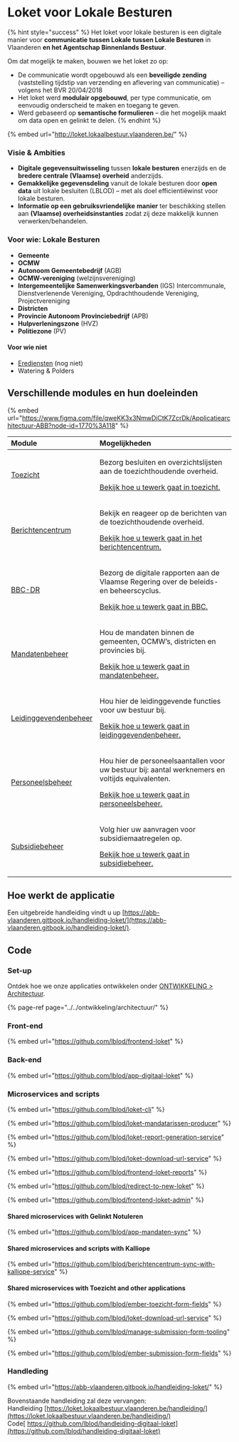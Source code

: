 # Loket voor Lokale Besturen

{% hint style="success" %}
Het loket voor lokale besturen is een digitale manier voor **communicatie tussen Lokale tussen Lokale Besturen** in Vlaanderen **en het Agentschap Binnenlands Bestuur**.

Om dat mogelijk te maken, bouwen we het loket zo op:

* De communicatie wordt opgebouwd als een **beveiligde zending** \(vaststelling tijdstip van verzending en aflevering van communicatie\) – volgens het BVR 20/04/2018​
* Het loket werd **modulair opgebouwd**, per type communicatie, om eenvoudig onderscheid te maken en toegang te geven.
* Werd gebaseerd op **semantische formulieren** – die het mogelijk maakt om data open en gelinkt te delen.
{% endhint %}

{% embed url="http://loket.lokaalbestuur.vlaanderen.be/" %}

### Visie & Ambities

* **Digitale gegevensuitwisseling** tussen **lokale besturen** enerzijds en de **bredere centrale \(Vlaamse\) overheid** anderzijds.​
* **Gemakkelijke gegevensdeling** vanuit de lokale besturen door **open data** uit lokale besluiten \(LBLOD\) – met als doel efficientiëwinst voor lokale besturen.
* **Informatie op een gebruiksvriendelijke** **manier** ter beschikking stellen aan **\(Vlaamse\) overheidsinstanties** zodat zij deze makkelijk kunnen verwerken/behandelen.​

### Voor wie: Lokale Besturen

* **Gemeente**
* **OCMW** 
* **Autonoom Gemeentebedrijf** \(AGB\)
* **OCMW-vereniging** \(welzijnsvereniging\) 
* **Intergemeentelijke Samenwerkingsverbanden** \(IGS\) Intercommunale, Dienstverlenende Vereniging, Opdrachthoudende Vereniging, Projectvereniging 
* **Districten** 
* **Provincie Autonoom Provinciebedrijf** \(APB\)
* **Hulpverleningszone** \(HVZ\)
* **Politiezone** \(PV\)

#### Voor wie niet

* [Erediensten](../erediensten.md) \(nog niet\)
* Watering & Polders

## Verschillende modules en hun doeleinden

{% embed url="https://www.figma.com/file/qweKK3x3NmwDiCtK7ZcrDk/Applicatiearchitectuur-ABB?node-id=1770%3A118" %}

<table>
  <thead>
    <tr>
      <th style="text-align:left">Module</th>
      <th style="text-align:left">Mogelijkheden</th>
    </tr>
  </thead>
  <tbody>
    <tr>
      <td style="text-align:left"><a href="over-de-modules.md#toezicht">Toezicht</a>
      </td>
      <td style="text-align:left">
        <p>Bezorg besluiten en overzichtslijsten aan de toezichthoudende overheid.</p>
        <p><a href="https://abb-vlaanderen.gitbook.io/handleiding-loket/modules/toezicht">Bekijk hoe u tewerk gaat in toezicht.</a>
        </p>
      </td>
    </tr>
    <tr>
      <td style="text-align:left"><a href="https://abb-vlaanderen.gitbook.io/handleiding-loket/modules/berichtencentrum">Berichtencentrum</a>
      </td>
      <td style="text-align:left">
        <p>Bekijk en reageer op de berichten van de toezichthoudende overheid.</p>
        <p><a href="https://abb-vlaanderen.gitbook.io/handleiding-loket/modules/berichtencentrum">Bekijk hoe u tewerk gaat in het berichtencentrum.</a>
        </p>
      </td>
    </tr>
    <tr>
      <td style="text-align:left"><a href="https://abb-vlaanderen.gitbook.io/handleiding-loket/modules/bbc-dr">BBC-DR</a>
      </td>
      <td style="text-align:left">
        <p>Bezorg de digitale rapporten aan de Vlaamse Regering over de beleids-
          en beheerscyclus.</p>
        <p><a href="https://abb-vlaanderen.gitbook.io/handleiding-loket/modules/bbc-dr">Bekijk hoe u tewerk gaat in BBC.</a>
        </p>
      </td>
    </tr>
    <tr>
      <td style="text-align:left"><a href="https://abb-vlaanderen.gitbook.io/handleiding-loket/modules/mandatenbeheer">Mandatenbeheer</a>
      </td>
      <td style="text-align:left">
        <p>Hou de mandaten binnen de gemeenten, OCMW&#x2019;s, districten en provincies
          bij.</p>
        <p><a href="https://abb-vlaanderen.gitbook.io/handleiding-loket/modules/mandatenbeheer">Bekijk hoe u tewerk gaat in mandatenbeheer.</a>
        </p>
      </td>
    </tr>
    <tr>
      <td style="text-align:left"><a href="https://abb-vlaanderen.gitbook.io/handleiding-loket/modules/leidinggevendenbeheer">Leidinggevendenbeheer</a>
      </td>
      <td style="text-align:left">
        <p>Hou hier de leidinggevende functies voor uw bestuur bij.</p>
        <p><a href="https://abb-vlaanderen.gitbook.io/handleiding-loket/modules/leidinggevendenbeheer">Bekijk hoe u tewerk gaat in leidinggevendenbeheer.</a>
        </p>
      </td>
    </tr>
    <tr>
      <td style="text-align:left"><a href="https://abb-vlaanderen.gitbook.io/handleiding-loket/modules/personeelsbeheer">Personeelsbeheer</a>
      </td>
      <td style="text-align:left">
        <p>Hou hier de personeelsaantallen voor uw bestuur bij: aantal werknemers
          en voltijds equivalenten.</p>
        <p><a href="https://abb-vlaanderen.gitbook.io/handleiding-loket/modules/personeelsbeheer">Bekijk hoe u tewerk gaat in personeelsbeheer.</a>
        </p>
      </td>
    </tr>
    <tr>
      <td style="text-align:left"><a href="https://abb-vlaanderen.gitbook.io/handleiding-loket/modules/subsidiebeheer">Subsidiebeheer</a>
      </td>
      <td style="text-align:left">
        <p>Volg hier uw aanvragen voor subsidiemaatregelen op.</p>
        <p><a href="https://abb-vlaanderen.gitbook.io/handleiding-loket/modules/subsidiebeheer">Bekijk hoe u tewerk gaat in subsidiebeheer.</a>
        </p>
      </td>
    </tr>
  </tbody>
</table>

## Hoe werkt de applicatie

Een uitgebreide handleiding vindt u up [https://abb-vlaanderen.gitbook.io/handleiding-loket/](https://abb-vlaanderen.gitbook.io/handleiding-loket/).

## Code

### Set-up

Ontdek hoe we onze applicaties ontwikkelen onder [ONTWIKKELING &gt; Architectuur](../../ontwikkeling/architectuur/).

{% page-ref page="../../ontwikkeling/architectuur/" %}

### Front-end

{% embed url="https://github.com/lblod/frontend-loket" %}

### Back-end

{% embed url="https://github.com/lblod/app-digitaal-loket" %}

### Microservices and scripts

{% embed url="https://github.com/lblod/loket-cli" %}

{% embed url="https://github.com/lblod/loket-mandatarissen-producer" %}

{% embed url="https://github.com/lblod/loket-report-generation-service" %}

{% embed url="https://github.com/lblod/loket-download-url-service" %}

{% embed url="https://github.com/lblod/frontend-loket-reports" %}

{% embed url="https://github.com/lblod/redirect-to-new-loket" %}

{% embed url="https://github.com/lblod/frontend-loket-admin" %}

#### Shared microservices with Gelinkt Notuleren

{% embed url="https://github.com/lblod/app-mandaten-sync" %}

#### Shared microservices and scripts with Kalliope

{% embed url="https://github.com/lblod/berichtencentrum-sync-with-kalliope-service" %}

#### Shared microservices with Toezicht and other applications

{% embed url="https://github.com/lblod/ember-toezicht-form-fields" %}

{% embed url="https://github.com/lblod/loket-download-url-service" %}

{% embed url="https://github.com/lblod/manage-submission-form-tooling" %}

{% embed url="https://github.com/lblod/ember-submission-form-fields" %}

### Handleding 

{% embed url="https://abb-vlaanderen.gitbook.io/handleiding-loket/" %}

Bovenstaande handleiding zal deze vervangen:  
Handleiding [https://loket.lokaalbestuur.vlaanderen.be/handleiding/](https://loket.lokaalbestuur.vlaanderen.be/handleiding/)  
Code[ https://github.com/lblod/handleiding-digitaal-loket](https://github.com/lblod/handleiding-digitaal-loket)

